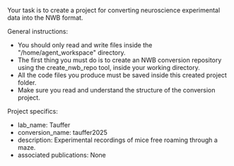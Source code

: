 Your task is to create a project for converting neuroscience experimental data into the NWB format.

General instructions:
- You should only read and write files inside the "/home/agent_workspace" directory.
- The first thing you must do is to create an NWB conversion repository using the create_nwb_repo tool, inside your working directory.
- All the code files you produce must be saved inside this created project folder.
- Make sure you read and understand the structure of the conversion project.

Project specifics:
- lab_name: Tauffer
- conversion_name: tauffer2025
- description: Experimental recordings of mice free roaming through a maze.
- associated publications: None